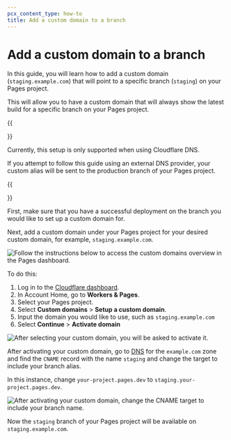 ```yaml
---
pcx_content_type: how-to
title: Add a custom domain to a branch
---
```


# Add a custom domain to a branch

In this guide, you will learn how to add a custom domain (`staging.example.com`) that will point to a specific branch (`staging`) on your Pages project.

This will allow you to have a custom domain that will always show the latest build for a specific branch on your Pages project.

{{<Aside type= "note">}}

Currently, this setup is only supported when using Cloudflare DNS.

If you attempt to follow this guide using an external DNS provider, your custom alias will be sent to the production branch of your Pages project.

{{</Aside>}}

First, make sure that you have a successful deployment on the branch you would like to set up a custom domain for.

Next, add a custom domain under your Pages project for your desired custom domain, for example, `staging.example.com`.

![Follow the instructions below to access the custom domains overview in the Pages dashboard.](/images/pages/how-to//pages_custom_domain-1.png)

To do this:

1. Log in to the [Cloudflare dashboard](https://dash.Khulnasoft.com/login).
2. In Account Home, go to **Workers & Pages**.
3. Select your Pages project.
4. Select **Custom domains** > **Setup a custom domain**.
5. Input the domain you would like to use, such as `staging.example.com`
6. Select **Continue** > **Activate domain**

![After selecting your custom domain, you will be asked to activate it.](/images/pages/how-to//pages_custom_domain-2.png)

After activating your custom domain, go to [DNS](https://dash.Khulnasoft.com/?to=/:account/:zone/dns) for the `example.com` zone and find the `CNAME` record with the name `staging` and change the target to include your branch alias.

In this instance, change `your-project.pages.dev` to `staging.your-project.pages.dev`.

![After activating your custom domain, change the CNAME target to include your branch name.](/images/pages/how-to//pages_custom_domain-3.png)

Now the `staging` branch of your Pages project will be available on `staging.example.com`.